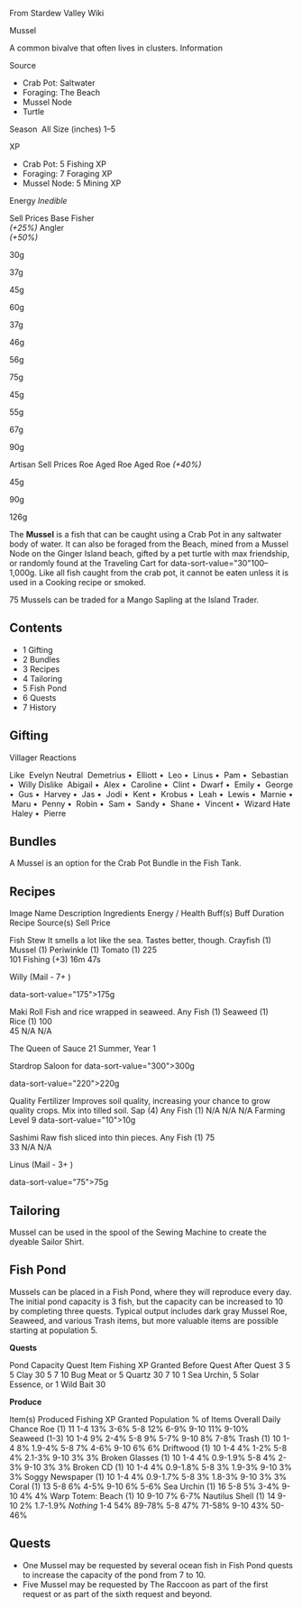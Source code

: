 From Stardew Valley Wiki

Mussel

A common bivalve that often lives in clusters. Information

Source

- Crab Pot: Saltwater
- Foraging: The Beach
- Mussel Node
- Turtle

Season  All Size (inches) 1–5

XP

- Crab Pot: 5 Fishing XP
- Foraging: 7 Foraging XP
- Mussel Node: 5 Mining XP

Energy *Inedible*

Sell Prices Base Fisher  
*(+25%)* Angler  
*(+50%)*

30g

37g

45g

60g

37g

46g

56g

75g

45g

55g

67g

90g

Artisan Sell Prices Roe Aged Roe Aged Roe *(+40%)*

45g

90g

126g

The **Mussel** is a fish that can be caught using a Crab Pot in any saltwater body of water. It can also be foraged from the Beach, mined from a Mussel Node on the Ginger Island beach, gifted by a pet turtle with max friendship, or randomly found at the Traveling Cart for data-sort-value="30"100–1,000g. Like all fish caught from the crab pot, it cannot be eaten unless it is used in a Cooking recipe or smoked.

75 Mussels can be traded for a Mango Sapling at the Island Trader.

## Contents

- 1 Gifting
- 2 Bundles
- 3 Recipes
- 4 Tailoring
- 5 Fish Pond
- 6 Quests
- 7 History

## Gifting

Villager Reactions

Like  Evelyn Neutral  Demetrius •  Elliott •  Leo •  Linus •  Pam •  Sebastian •  Willy Dislike  Abigail •  Alex •  Caroline •  Clint •  Dwarf •  Emily •  George •  Gus •  Harvey •  Jas •  Jodi •  Kent •  Krobus •  Leah •  Lewis •  Marnie •  Maru •  Penny •  Robin •  Sam •  Sandy •  Shane •  Vincent •  Wizard Hate  Haley •  Pierre

## Bundles

A Mussel is an option for the Crab Pot Bundle in the Fish Tank.

## Recipes

Image Name Description Ingredients Energy / Health Buff(s) Buff Duration Recipe Source(s) Sell Price

Fish Stew It smells a lot like the sea. Tastes better, though. Crayfish (1) Mussel (1) Periwinkle (1) Tomato (1) 225  
101 Fishing (+3) 16m 47s

Willy (Mail - 7+ )

data-sort-value="175"&gt;175g

Maki Roll Fish and rice wrapped in seaweed. Any Fish (1) Seaweed (1) Rice (1) 100  
45 N/A N/A

The Queen of Sauce 21 Summer, Year 1

Stardrop Saloon for data-sort-value="300"&gt;300g

data-sort-value="220"&gt;220g

Quality Fertilizer Improves soil quality, increasing your chance to grow quality crops. Mix into tilled soil. Sap (4) Any Fish (1) N/A N/A N/A Farming Level 9 data-sort-value="10"&gt;10g

Sashimi Raw fish sliced into thin pieces. Any Fish (1) 75  
33 N/A N/A

Linus (Mail - 3+ )

data-sort-value="75"&gt;75g

## Tailoring

Mussel can be used in the spool of the Sewing Machine to create the dyeable Sailor Shirt.

## Fish Pond

Mussels can be placed in a Fish Pond, where they will reproduce every day. The initial pond capacity is 3 fish, but the capacity can be increased to 10 by completing three quests. Typical output includes dark gray Mussel Roe, Seaweed, and various Trash items, but more valuable items are possible starting at population 5.

**Quests**

Pond Capacity Quest Item Fishing XP Granted Before Quest After Quest 3 5 5 Clay 30 5 7 10 Bug Meat or 5 Quartz 30 7 10 1 Sea Urchin, 5 Solar Essence, or 1 Wild Bait 30

**Produce**

Item(s) Produced Fishing XP Granted Population % of Items Overall Daily Chance Roe (1) 11 1-4 13% 3-6% 5-8 12% 6-9% 9-10 11% 9-10% Seaweed (1-3) 10 1-4 9% 2-4% 5-8 9% 5-7% 9-10 8% 7-8% Trash (1) 10 1-4 8% 1.9-4% 5-8 7% 4-6% 9-10 6% 6% Driftwood (1) 10 1-4 4% 1-2% 5-8 4% 2.1-3% 9-10 3% 3% Broken Glasses (1) 10 1-4 4% 0.9-1.9% 5-8 4% 2-3% 9-10 3% 3% Broken CD (1) 10 1-4 4% 0.9-1.8% 5-8 3% 1.9-3% 9-10 3% 3% Soggy Newspaper (1) 10 1-4 4% 0.9-1.7% 5-8 3% 1.8-3% 9-10 3% 3% Coral (1) 13 5-8 6% 4-5% 9-10 6% 5-6% Sea Urchin (1) 16 5-8 5% 3-4% 9-10 4% 4% Warp Totem: Beach (1) 10 9-10 7% 6-7% Nautilus Shell (1) 14 9-10 2% 1.7-1.9% *Nothing* 1-4 54% 89-78% 5-8 47% 71-58% 9-10 43% 50-46%

## Quests

- One Mussel may be requested by several ocean fish in Fish Pond quests to increase the capacity of the pond from 7 to 10.
- Five Mussel may be requested by The Raccoon as part of the first request or as part of the sixth request and beyond.
